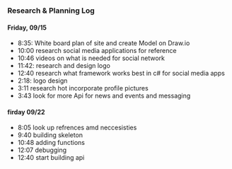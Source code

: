 ### Research & Planning Log
#### Friday, 09/15
* 8:35: White board plan of site and create Model on Draw.io
* 10:00 research social media applications for reference
* 10:46 videos on what is needed for social network
* 11:42: research and design logo
* 12:40 research what framework works best in c# for social media apps 
* 2:18: logo design
* 3:11 research hot incorporate profile pictures
* 3:43 look for more Api for news and events and messaging 

#### firday 09/22

* 8:05 look up refrences amd neccesisties 
* 9:40 building skeleton
* 10:48 adding functions 
* 12:07 debugging 
* 12:40 start building api